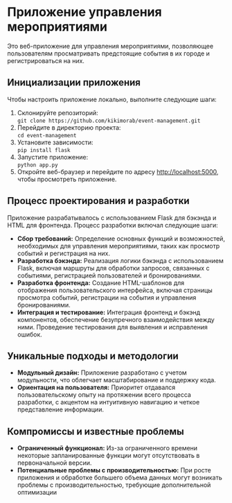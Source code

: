 <h1>Приложение управления мероприятиями</h1>

<p>Это веб-приложение для управления мероприятиями, позволяющее пользователям просматривать предстоящие события в их городе и регистрироваться на них.</p>

<h2>Инициализации приложения</h2>
<p>Чтобы настроить приложение локально, выполните следующие шаги:</p>

<ol>
  <li>Склонируйте репозиторий:<br>
    <code>git clone https://github.com/kikimorab/event-management.git</code></li>
  <li>Перейдите в директорию проекта:<br>
    <code>cd event-management</code></li>
  <li>Установите зависимости:<br>
    <code>pip install flask</code></li>
  <li>Запустите приложение:<br>
    <code>python app.py</code></li>
  <li>Откройте веб-браузер и перейдите по адресу <a href="http://localhost:5000">http://localhost:5000</a>, чтобы просмотреть приложение.</li>
</ol>

<h2>Процесс проектирования и разработки</h2>
<p>Приложение разрабатывалось с использованием Flask для бэкэнда и HTML для фронтенда. Процесс разработки включал следующие шаги:</p>

<ul>
  <li><strong>Сбор требований:</strong> Определение основных функций и возможностей, необходимых для управления мероприятиями, таких как просмотр событий и регистрация на них.</li>
  <li><strong>Разработка бэкэнда:</strong> Реализация логики бэкэнда с использованием Flask, включая маршруты для обработки запросов, связанных с событиями, регистрацией пользователей и бронированиями.</li>
  <li><strong>Разработка фронтенда:</strong> Создание HTML-шаблонов для отображения пользовательского интерфейса, включая страницы просмотра событий, регистрации на события и управления бронированиями.</li>
  <li><strong>Интеграция и тестирование:</strong> Интеграция фронтенд и бэкэнд компонентов, обеспечение безупречного взаимодействия между ними. Проведение тестирования для выявления и исправления ошибок.</li>
</ul>

<h2>Уникальные подходы и методологии</h2>
<ul>
  <li><strong>Модульный дизайн:</strong> Приложение разработано с учетом модульности, что облегчает масштабирование и поддержку кода.</li>
  <li><strong>Ориентация на пользователя:</strong> Приоритет отдавался пользовательскому опыту на протяжении всего процесса разработки, с акцентом на интуитивную навигацию и четкое представление информации.</li>
</ul>

<h2>Компромиссы и известные проблемы</h2>
<ul>
  <li><strong>Ограниченный функционал:</strong> Из-за ограниченного времени некоторые запланированные функции могут отсутствовать в первоначальной версии.</li>
  <li><strong>Потенциальные проблемы с производительностью:</strong> При росте приложения и обработке большего объема данных могут возникать проблемы с производительностью, требующие дополнительной оптимизации
